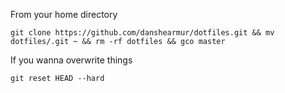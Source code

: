 From your home directory

`git clone https://github.com/danshearmur/dotfiles.git && mv dotfiles/.git ~ && rm -rf dotfiles && gco master`

If you wanna overwrite things

`git reset HEAD --hard`
